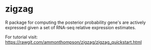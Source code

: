 # zigzag
R package for computing the posterior probability gene's are actively expressed given a set of RNA-seq relative expression estimates.

For tutorial visit:
https://rawgit.com/ammonthompson/zigzag/zigzag_quickstart.html
